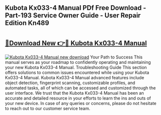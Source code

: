 ## Kubota Kx033-4 Manual PDf Free Download - Part-193 Service Owner Guide - User Repair Edition Kn489

# <h2><a href="http://bc92408.oget.top/?id=Kubota+Kx033-4+Manual">🔗Download New 👉🔴 Kubota Kx033-4 Manual</a></h2>

[![Kubota Kx033-4 Manual new download](https://i.imgur.com/5g1atiW.png)](http://bc92408.oget.top/?id=Kubota+Kx033-4+Manual)
Your Path to Success This manual serves as your roadmap to confidently operating and maintaining your new Kubota Kx033-4 Manual. Troubleshooting Guide This section offers solutions to common issues encountered while using your Kubota Kx033-4 Manual. Kubota Kx033-4 Manual advanced features include object detection, fingerprint scanning, customizable profiles, and automated tasks, all of which can be accessed and customized through the user interface. We trust that the Kubota Kx033-4 Manual has been an accurate and detailed resource in your efforts to learn the ins and outs of your new device. In case of any queries or concerns, please do not hesitate to reach out to our customer service team.
